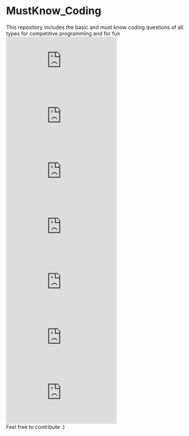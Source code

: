# MustKnow_Coding
This repository includes the basic and must know coding questions of all types for competitive programming and for fun\
[![First Non Repeated Character](https://github.com/sreejithsankar55/MustKnow_Coding/blob/master/FIrstnonRepeatchar.cpp)](https://github.com/sreejithsankar55/MustKnow_Coding/blob/master/FIrstnonRepeatchar.cpp)\
[![Extract 2 Non repeated Nos from repeated in O(1) space](https://github.com/sreejithsankar55/MustKnow_Coding/blob/master/Extract_2_non_repeat_no.cpp)](https://github.com/sreejithsankar55/MustKnow_Coding/blob/master/Extract_2_non_repeat_no.cpp)\
[![Find next greater number with same set of digits](https://github.com/sreejithsankar55/MustKnow_Coding/blob/master/NextGreaterElementIII.cpp)](https://github.com/sreejithsankar55/MustKnow_Coding/blob/master/NextGreaterElementIII.cpp)\
[![Dutch National Flag (0,1,2 - sort )](https://github.com/sreejithsankar55/MustKnow_Coding/blob/master/DutchNationalFlag.cpp)](https://github.com/sreejithsankar55/MustKnow_Coding/blob/master/DutchNationalFlag.cpp)\
[![Find the set bits](https://github.com/sreejithsankar55/MustKnow_Coding/blob/master/Set_bits.cpp)](https://github.com/sreejithsankar55/MustKnow_Coding/blob/master/Set_bits.cpp)\
[![Createtree](https://github.com/sreejithsankar55/MustKnow_Coding/blob/master/%7C%7CCreatetree%7C%7C.cpp)](https://github.com/sreejithsankar55/MustKnow_Coding/blob/master/%7C%7CCreatetree%7C%7C.cpp)\
[![Right View of Binary tree](https://github.com/sreejithsankar55/MustKnow_Coding/blob/master/RightViewBinaryTree.cpp)](https://github.com/sreejithsankar55/MustKnow_Coding/blob/master/RightViewBinaryTree.cpp)\
Feel free to contribute :)
